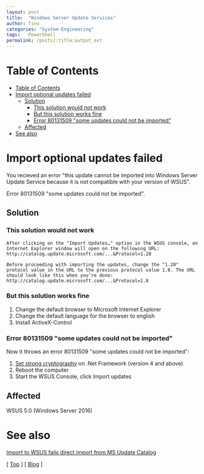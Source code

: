 ```yaml
---
layout: post
title:  "Windows Server Update Services"
author: Tinu
categories: "System-Engineering"
tags:   PowerShell
permalink: /posts/:title:output_ext
---
```


# Table of Contents

- [Table of Contents](#table-of-contents)
- [Import optional updates failed](#import-optional-updates-failed)
  - [Solution](#solution)
    - [This solution would not work](#this-solution-would-not-work)
    - [But this solution works fine](#but-this-solution-works-fine)
    - [Error 80131509 "some updates could not be imported"](#error-80131509-some-updates-could-not-be-imported)
  - [Affected](#affected)
- [See also](#see-also)

# Import optional updates failed

You recieved an error "this update cannot be imported into Windows Server Update Service because it is not compatible with your version of WSUS".

Error 80131509 "some updates could not be imported".

## Solution

### This solution would not work

````text
After clicking on the "Import Updates…" option in the WSUS console, an Internet Explorer window will open on the following URL: http://catalog.update.microsoft.com/...&Protocol=1.20

Before proceeding with importing the updates, change the "1.20" protocol value in the URL to the previous protocol value 1.8. The URL should look like this when you’re done: http://catalog.update.microsoft.com/...&Protocol=1.8
````

### But this solution works fine

1. Change the default browser to Microsoft Internet Explorer
2. Change the default language for the browser to english
3. Install ActiveX-Control

### Error 80131509 "some updates could not be imported"

Now it throws an error 80131509 "some updates could not be imported":

1. [Set strong cryptography](./FindModuleError.html) on .Net Framework (version 4 and above)
2. Reboot the computer
3. Start the WSUS Console, click Import updates

## Affected

WSUS 5.0 (Windows Server 2016)

# See also

[Import to WSUS fails direct import from MS Update Catalog](https://community.spiceworks.com/topic/2144162-import-to-wsus-fails-direct-import-from-ms-update-catalog)

[ [Top](#table-of-contents) ] [ [Blog](../categories.html) ]